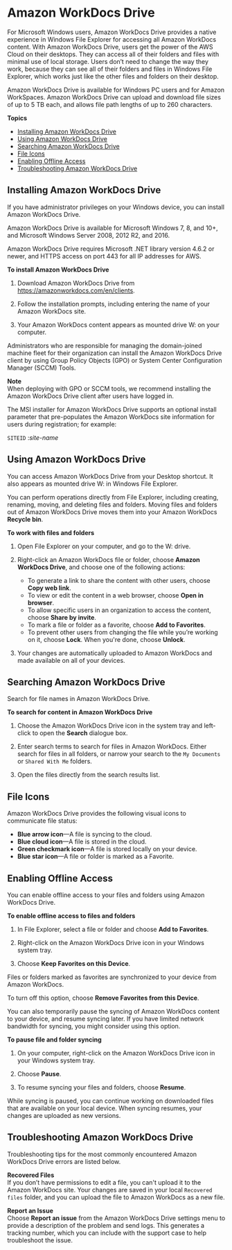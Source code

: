 # Amazon WorkDocs Drive<a name="workdocs_drive_help"></a>

For Microsoft Windows users, Amazon WorkDocs Drive provides a native experience in Windows File Explorer for accessing all Amazon WorkDocs content\. With Amazon WorkDocs Drive, users get the power of the AWS Cloud on their desktops\. They can access all of their folders and files with minimal use of local storage\. Users don’t need to change the way they work, because they can see all of their folders and files in Windows File Explorer, which works just like the other files and folders on their desktop\.

Amazon WorkDocs Drive is available for Windows PC users and for Amazon WorkSpaces\. Amazon WorkDocs Drive can upload and download file sizes of up to 5 TB each, and allows file path lengths of up to 260 characters\.

**Topics**
+ [Installing Amazon WorkDocs Drive](#drive_install)
+ [Using Amazon WorkDocs Drive](#drive_use)
+ [Searching Amazon WorkDocs Drive](#drive_search)
+ [File Icons](#drive_icons)
+ [Enabling Offline Access](#drive_offline)
+ [Troubleshooting Amazon WorkDocs Drive](#drive_troubleshoot)

## Installing Amazon WorkDocs Drive<a name="drive_install"></a>

If you have administrator privileges on your Windows device, you can install Amazon WorkDocs Drive\.

Amazon WorkDocs Drive is available for Microsoft Windows 7, 8, and 10\+, and Microsoft Windows Server 2008, 2012 R2, and 2016\.

Amazon WorkDocs Drive requires Microsoft \.NET library version 4\.6\.2 or newer, and HTTPS access on port 443 for all IP addresses for AWS\.

**To install Amazon WorkDocs Drive**

1. Download Amazon WorkDocs Drive from [https://amazonworkdocs\.com/en/clients](https://amazonworkdocs.com/en/clients)\.

1. Follow the installation prompts, including entering the name of your Amazon WorkDocs site\.

1. Your Amazon WorkDocs content appears as mounted drive W: on your computer\.

Administrators who are responsible for managing the domain\-joined machine fleet for their organization can install the Amazon WorkDocs Drive client by using Group Policy Objects \(GPO\) or System Center Configuration Manager \(SCCM\) Tools\.

**Note**  
When deploying with GPO or SCCM tools, we recommend installing the Amazon WorkDocs Drive client after users have logged in\.

The MSI installer for Amazon WorkDocs Drive supports an optional install parameter that pre\-populates the Amazon WorkDocs site information for users during registration; for example:

`SITEID` :*site\-name*

## Using Amazon WorkDocs Drive<a name="drive_use"></a>

You can access Amazon WorkDocs Drive from your Desktop shortcut\. It also appears as mounted drive W: in Windows File Explorer\.

You can perform operations directly from File Explorer, including creating, renaming, moving, and deleting files and folders\. Moving files and folders out of Amazon WorkDocs Drive moves them into your Amazon WorkDocs **Recycle bin**\.

**To work with files and folders**

1. Open File Explorer on your computer, and go to the W: drive\. 

1. Right\-click an Amazon WorkDocs file or folder, choose **Amazon WorkDocs Drive**, and choose one of the following actions:
   + To generate a link to share the content with other users, choose **Copy web link**\.
   + To view or edit the content in a web browser, choose **Open in browser**\.
   + To allow specific users in an organization to access the content, choose **Share by invite**\.
   + To mark a file or folder as a favorite, choose **Add to Favorites**\.
   + To prevent other users from changing the file while you’re working on it, choose **Lock**\. When you're done, choose **Unlock**\.

1. Your changes are automatically uploaded to Amazon WorkDocs and made available on all of your devices\.

## Searching Amazon WorkDocs Drive<a name="drive_search"></a>

Search for file names in Amazon WorkDocs Drive\.

**To search for content in Amazon WorkDocs Drive**

1. Choose the Amazon WorkDocs Drive icon in the system tray and left\-click to open the **Search** dialogue box\.

1. Enter search terms to search for files in Amazon WorkDocs\. Either search for files in all folders, or narrow your search to the `My Documents` or `Shared With Me` folders\.

1. Open the files directly from the search results list\.

## File Icons<a name="drive_icons"></a>

Amazon WorkDocs Drive provides the following visual icons to communicate file status:
+ **Blue arrow icon**—A file is syncing to the cloud\.
+ **Blue cloud icon**—A file is stored in the cloud\.
+ **Green checkmark icon**—A file is stored locally on your device\.
+ **Blue star icon**—A file or folder is marked as a Favorite\.

## Enabling Offline Access<a name="drive_offline"></a>

You can enable offline access to your files and folders using Amazon WorkDocs Drive\. 

**To enable offline access to files and folders**

1. In File Explorer, select a file or folder and choose **Add to Favorites**\.

1. Right\-click on the Amazon WorkDocs Drive icon in your Windows system tray\.

1. Choose **Keep Favorites on this Device**\.

Files or folders marked as favorites are synchronized to your device from Amazon WorkDocs\.

To turn off this option, choose **Remove Favorites from this Device**\.

You can also temporarily pause the syncing of Amazon WorkDocs content to your device, and resume syncing later\. If you have limited network bandwidth for syncing, you might consider using this option\.

**To pause file and folder syncing**

1. On your computer, right\-click on the Amazon WorkDocs Drive icon in your Windows system tray\.

1. Choose **Pause**\.

1. To resume syncing your files and folders, choose **Resume**\.

While syncing is paused, you can continue working on downloaded files that are available on your local device\. When syncing resumes, your changes are uploaded as new versions\.

## Troubleshooting Amazon WorkDocs Drive<a name="drive_troubleshoot"></a>

Troubleshooting tips for the most commonly encountered Amazon WorkDocs Drive errors are listed below\.

**Recovered Files**  
If you don’t have permissions to edit a file, you can't upload it to the Amazon WorkDocs site\. Your changes are saved in your local `Recovered files` folder, and you can upload the file to Amazon WorkDocs as a new file\.

**Report an Issue**  
Choose **Report an issue** from the Amazon WorkDocs Drive settings menu to provide a description of the problem and send logs\. This generates a tracking number, which you can include with the support case to help troubleshoot the issue\.